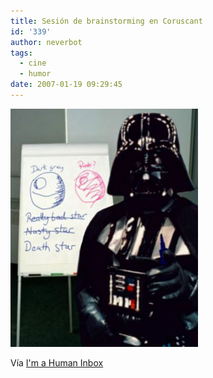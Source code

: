 ```yaml
---
title: Sesión de brainstorming en Coruscant
id: '339'
author: neverbot
tags:
  - cine
  - humor
date: 2007-01-19 09:29:45
---
```


![Death Star - Brainstorming](./sesion-de-brainstorming-en-coruscant/DeathStar-Brainstorming.jpg "Death Star - Brainstorming")

Vía [I'm a Human Inbox](http://humaninbox.blogspot.com/2005/06/top-10-film-beams-lasers-and-death.html)